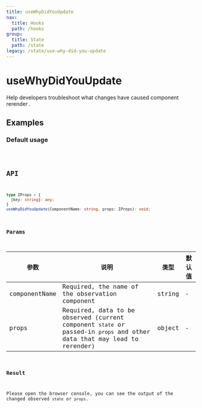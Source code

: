 ```yaml
---
title: useWhyDidYouUpdate
nav:
  title: Hooks
  path: /hooks
group:
  title: State
  path: /state
legacy: /state/use-why-did-you-update
---
```


# useWhyDidYouUpdate

Help developers troubleshoot what changes have caused component rerender .

## Examples

### Default usage

<code src="./demo/demo1.tsx" />

## API

```typescript
type IProps = {
  [key: string]: any;
}
useWhyDidYouUpdate(ComponentName: string, props: IProps): void;
```

### Params

| 参数    | 说明                                         | 类型                   | 默认值 |
|---------|----------------------------------------------|------------------------|--------|
| componentName | Required, the name of the observation component  | string | - |
| props | Required, data to be observed (current component `state` or passed-in `props` and other data that may lead to rerender) | object | - |


### Result

Please open the browser console, you can see the output of the changed observed `state` or `props`.
